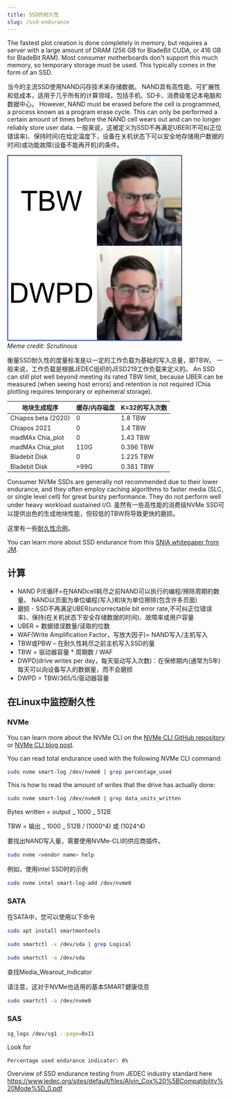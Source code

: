 ```yaml
---
title: SSD的耐久性
slug: /ssd-endurance
---
```


The fastest plot creation is done completely in memory, but requires a server with a large amount of DRAM (256 GB for BladeBit CUDA, or 416 GB for BladeBit RAM). Most consumer motherboards don't support this much memory, so temporary storage must be used. This typically comes in the form of an SSD.

当今的主流SSD使用NAND闪存技术来存储数据。 NAND具有高性能、可扩展性和低成本，适用于几乎所有的计算领域，包括手机、SD卡、消费级笔记本电脑和数据中心。 However, NAND must be erased before the cell is programmed, a process known as a program erase cycle. This can only be performed a certain amount of times before the NAND cell wears out and can no longer reliably store user data. 一般来说，这被定义为SSD不再满足UBER(不可纠正位错误率)、保持时间(在给定温度下，设备在关机状态下可以安全地存储用户数据的时间)或功能故障(设备不能再开机)的条件。

<div style={{ textAlign: 'left' }}>
  <img src="/img/ssd-endurance/tbw_dwpd.png" alt="TBW versus DWPD" />
  <figcaption style={{ textAlign: 'left' }}>
    <em>Meme credit: Scrutinous</em>
  </figcaption>
</div>

衡量SSD耐久性的度量标准是以一定的工作负载为基础的写入总量，即TBW。 一般来说，工作负载是根据JEDEC组织的JESD219工作负载来定义的。 An SSD can still plot well beyond meeting its rated TBW limit, because UBER can be measured (when seeing host errors) and retention is not required (Chia plotting requires temporary or ephemeral storage).

| 地块生成程序        | 缓存/内存磁盘 | K=32的写入次数 |
| ------------------- | ------------- | -------------- |
| Chiapos beta (2020) | 0             | 1.8 TBW        |
| Chiapos 2021        | 0             | 1.4 TBW        |
| madMAx Chia_plot    | 0             | 1.43 TBW       |
| madMAx Chia_plot    | 110G          | 0.396 TBW      |
| Bladebit Disk       | 0             | 1.225 TBW      |
| Bladebit Disk       | \>99G         | 0.381 TBW      |

Consumer NVMe SSDs are generally not recommended due to their lower endurance, and they often employ caching algorithms to faster media (SLC, or single level cell) for great bursty performance. They do not perform well under heavy workload sustained I/O. 虽然有一些高性能的消费级NVMe SSD可以提供出色的生成地块性能，但较低的TBW将导致更快的磨损。

这里有一些[耐久性示例](https://docs.google.com/spreadsheets/d/1mNUYRWeJUaijEZXupwP5k6IuATZGj1FB/edit#gid=1857251151)。

You can learn more about SSD endurance from this [SNIA whitepaper from JM](https://www.snia.org/forums/cmsi/ssd-endurance).

## 计算

- NAND P/E循环=在NANDcell耗尽之前NAND可以执行的编程/擦除周期的数量。 NAND以页面为单位编程(写入)和块为单位擦除(包含许多页面)
- 磨损 - SSD不再满足UBER(uncorrectable bit error rate,不可纠正位错误率)、保持(在关机状态下安全存储数据的时间)、故障率或用户容量
- UBER = 数据错误数量/读取的位数
- WAF(Write Amplification Factor，写放大因子)= NAND写入/主机写入
- TBW或PBW – 在耐久性耗尽之前主机写入SSD的量
- TBW = 驱动器容量 \* 周期数 / WAF
- DWPD(drive writes per day，每天驱动写入次数)：在保修期内(通常为5年)每天可以向设备写入的数据量，而不会磨损
- DWPD = TBW/365/5/驱动器容量

## 在Linux中监控耐久性

### NVMe

You can learn more about the NVMe CLI on the [NVMe CLI GitHub repository](https://github.com/linux-nvme/nvme-cli) or [NVMe CLI blog post](https://nvmexpress.org/open-source-nvme-management-utility-nvme-command-line-interface-nvme-cli).

You can read total endurance used with the following NVMe CLI command:

```bash
sudo nvme smart-log /dev/nvme0 | grep percentage_used
```

This is how to read the amount of writes that the drive has actually done:

```bash
sudo nvme smart-log /dev/nvme0 | grep data_units_written
```

Bytes written = output _ 1000 _ 512B

TBW = 输出 _ 1000 _ 512B / (1000^4) 或 (1024^4)

要找出NAND写入量，需要使用NVMe-CLI的供应商插件。

```bash
sudo nvme <vendor name> help
```

例如，使用Intel SSD时的示例

```bash
sudo nvme intel smart-log-add /dev/nvme0
```

### SATA

在SATA中，您可以使用以下命令

```bash
sudo apt install smartmontools
```

```bash
sudo smartctl -x /dev/sda | grep Logical
```

```bash
sudo smartctl -a /dev/sda
```

查找Media_Wearout_Indicator

请注意，这对于NVMe也适用的基本SMART健康信息

```bash
sudo smartctl -a /dev/nvme0
```

### SAS

```bash
sg_logs /dev/sg1 --page=0x11
```

Look for

```
Percentage used endurance indicator: 0%
```

Overview of SSD endurance testing from JEDEC industry standard here https://www.jedec.org/sites/default/files/Alvin_Cox%20%5BCompatibility%20Mode%5D_0.pdf
